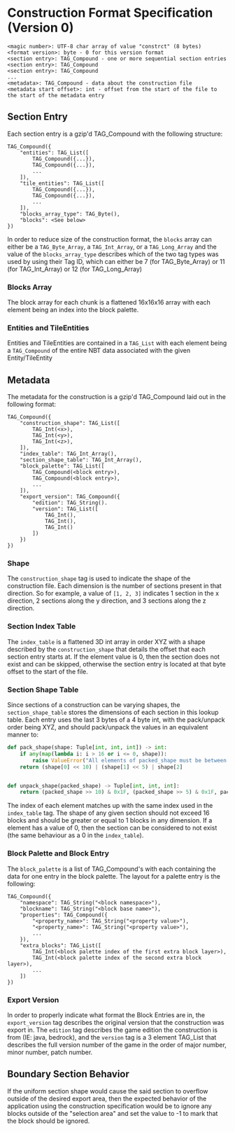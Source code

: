 # Construction Format Specification (Version 0)

    <magic number>: UTF-8 char array of value "constrct" (8 bytes)
    <format version>: byte - 0 for this version format
    <section entry>: TAG_Compound - one or more sequential section entries
    <section entry>: TAG_Compound
    <section entry>: TAG_Compound
    ...
    <metadata>: TAG_Compound - data about the construction file
    <metadata start offset>: int - offset from the start of the file to the start of the metadata entry

## Section Entry
Each section entry is a gzip'd TAG_Compound with the following structure:

    TAG_Compound({
        "entities": TAG_List([
            TAG_Compound({...}),
            TAG_Compound({...}),
            ...
        ]),
        "tile_entities": TAG_List([
            TAG_Compound({...}),
            TAG_Compound({...}),
            ...
        ]),
        "blocks_array_type": TAG_Byte(),
        "blocks": <See below>
    })

In order to reduce size of the construction format, the `blocks` array can either be a `TAG_Byte_Array`, a `TAG_Int_Array`,
or a `TAG_Long_Array` and the value of the `blocks_array_type` describes which of the two tag types was used by using their 
Tag ID, which can either be  7 (for TAG_Byte_Array) or 11 (for TAG_Int_Array) or 12 (for TAG_Long_Array)

### Blocks Array
The block array for each chunk is a flattened 16x16x16 array with each element being an index into the block palette.

### Entities and TileEntities
Entities and TileEntities are contained in a `TAG_List` with each element being a `TAG_Compound` of the entire NBT data associated with the given Entity/TileEntity

## Metadata
The metadata for the construction is a gzip'd TAG_Compound laid out in the following format:

    TAG_Compound({
        "construction_shape": TAG_List([
            TAG_Int(<x>),
            TAG_Int(<y>),
            TAG_Int(<z>),
        ]),
        "index_table": TAG_Int_Array(),
        "section_shape_table": TAG_Int_Array(),
        "block_palette": TAG_List([
            TAG_Compound(<block entry>),
            TAG_Compound(<block entry>),
            ...
        ]),
        "export_version": TAG_Compound({
            "edition": TAG_String().
            "version": TAG_List([
                TAG_Int(),
                TAG_Int(),
                TAG_Int()
            ])
        })
    })
    
### Shape
The `construction_shape` tag is used to indicate the shape of the construction file. Each dimension is the number of 
sections present in that direction. So for example, a value of `[1, 2, 3]` indicates 1 section in the x direction, 2 
sections along the y direction, and 3 sections along the z direction.

### Section Index Table
The `index_table` is a flattened 3D int array in order XYZ with a shape described by the `construction_shape` that details
the offset that each section entry starts at. If the element value is 0, then the section does not exist and can be 
skipped, otherwise the section entry is located at that byte offset to the start of the file.

### Section Shape Table
Since sections of a construction can be varying shapes, the `section_shape_table` stores the dimensions of each section
in this lookup table. Each entry uses the last 3 bytes of a 4 byte int, with the pack/unpack order being XYZ, and should 
pack/unpack the values in an equivalent manner to:
```python
def pack_shape(shape: Tuple[int, int, int]) -> int:
    if any(map(lambda i: i > 16 or i <= 0, shape)):
        raise ValueError("All elements of packed_shape must be between 1 (inclusive) and 16 (inclusive)")
    return (shape[0] << 10) | (shape[1] << 5) | shape[2]


def unpack_shape(packed_shape) -> Tuple[int, int, int]:
    return (packed_shape >> 10) & 0x1F, (packed_shape >> 5) & 0x1F, packed_shape & 0x1F
```
The index of each element matches up with the same index used in the `index_table` tag. The shape of any given section 
should not exceed 16 blocks and should be greater or equal to 1 blocks in any dimension. If a element has a value of 0, 
then the section can be considered to not exist (the same behaviour as a 0 in the `index_table`).

### Block Palette and Block Entry
The `block_palette` is a list of TAG_Compound's with each containing the data for one entry in the block palette. 
The layout for a palette entry is the following:

    TAG_Compound({
        "namespace": TAG_String("<block namespace>"),
        "blockname": TAG_String("<block base name>"),
        "properties": TAG_Compound({
            "<property_name>": TAG_String("<property value>"),
            "<property_name>": TAG_String("<property value>"),
            ...
        }),
        "extra_blocks": TAG_List([
            TAG_Int(<block palette index of the first extra block layer>),
            TAG_Int(<block palette index of the second extra block layer>),
            ...
        ])
    })

### Export Version
In order to properly indicate what format the Block Entries are in, the `export_version` tag describes the original 
version that the construction was export in. The `edition` tag describes the game edition the construction is from 
(IE: java, bedrock), and the `version` tag is a 3 element TAG_List that describes the full version number of the game in
the order of major number, minor number, patch number.

## Boundary Section Behavior
If the uniform section shape would cause the said section to overflow outside of the desired export area, then the 
expected behavior of the application using the construction specification would be to ignore any blocks outside of the
"selection area" and set the value to -1 to mark that the block should be ignored.